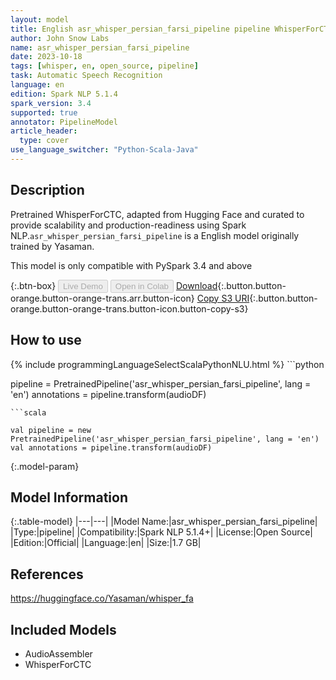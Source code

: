 ```yaml
---
layout: model
title: English asr_whisper_persian_farsi_pipeline pipeline WhisperForCTC from Yasaman
author: John Snow Labs
name: asr_whisper_persian_farsi_pipeline
date: 2023-10-18
tags: [whisper, en, open_source, pipeline]
task: Automatic Speech Recognition
language: en
edition: Spark NLP 5.1.4
spark_version: 3.4
supported: true
annotator: PipelineModel
article_header:
  type: cover
use_language_switcher: "Python-Scala-Java"
---
```


## Description

Pretrained WhisperForCTC, adapted from Hugging Face and curated to provide scalability and production-readiness using Spark NLP.`asr_whisper_persian_farsi_pipeline` is a English model originally trained by Yasaman.

This model is only compatible with PySpark 3.4 and above

{:.btn-box}
<button class="button button-orange" disabled>Live Demo</button>
<button class="button button-orange" disabled>Open in Colab</button>
[Download](https://s3.amazonaws.com/auxdata.johnsnowlabs.com/public/models/asr_whisper_persian_farsi_pipeline_en_5.1.4_3.4_1697589037917.zip){:.button.button-orange.button-orange-trans.arr.button-icon}
[Copy S3 URI](s3://auxdata.johnsnowlabs.com/public/models/asr_whisper_persian_farsi_pipeline_en_5.1.4_3.4_1697589037917.zip){:.button.button-orange.button-orange-trans.button-icon.button-copy-s3}

## How to use



<div class="tabs-box" markdown="1">
{% include programmingLanguageSelectScalaPythonNLU.html %}
```python

pipeline = PretrainedPipeline('asr_whisper_persian_farsi_pipeline', lang = 'en')
annotations =  pipeline.transform(audioDF)

```
```scala

val pipeline = new PretrainedPipeline('asr_whisper_persian_farsi_pipeline', lang = 'en')
val annotations = pipeline.transform(audioDF)

```
</div>

{:.model-param}
## Model Information

{:.table-model}
|---|---|
|Model Name:|asr_whisper_persian_farsi_pipeline|
|Type:|pipeline|
|Compatibility:|Spark NLP 5.1.4+|
|License:|Open Source|
|Edition:|Official|
|Language:|en|
|Size:|1.7 GB|

## References

https://huggingface.co/Yasaman/whisper_fa

## Included Models

- AudioAssembler
- WhisperForCTC